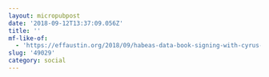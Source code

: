 ```yaml
---
layout: micropubpost
date: '2018-09-12T13:37:09.056Z'
title: ''
mf-like-of:
  - 'https://effaustin.org/2018/09/habeas-data-book-signing-with-cyrus-farivar/'
slug: '49029'
category: social
---
```

